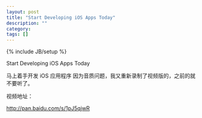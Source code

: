 ```yaml
---
layout: post
title: "Start Developing iOS Apps Today"
description: ""
category: 
tags: []
---
```

{% include JB/setup %}

Start Developing iOS Apps Today

马上着手开发 iOS 应用程序 因为音质问题，我又重新录制了视频版的，之前的就不要听了。

视频地址： 

<http://pan.baidu.com/s/1pJ5qjwR>
